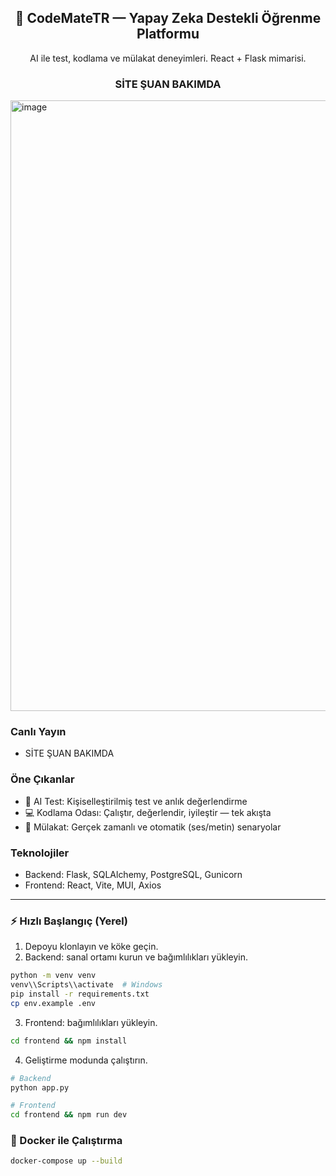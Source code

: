 <div align="center">

<h2>🚀 CodeMateTR — Yapay Zeka Destekli Öğrenme Platformu</h2>

<p>AI ile test, kodlama ve mülakat deneyimleri. React + Flask mimarisi.</p>

### SİTE ŞUAN BAKIMDA

</div>

<img width="1817" height="977" alt="image" src="https://github.com/user-attachments/assets/ca759938-4e3c-4dfd-9bfe-956c6f4ed460" />


### Canlı Yayın
- SİTE ŞUAN BAKIMDA

### Öne Çıkanlar
- 🎯 AI Test: Kişiselleştirilmiş test ve anlık değerlendirme
- 💻 Kodlama Odası: Çalıştır, değerlendir, iyileştir — tek akışta
- 🧠 Mülakat: Gerçek zamanlı ve otomatik (ses/metin) senaryolar

### Teknolojiler
- Backend: Flask, SQLAlchemy, PostgreSQL, Gunicorn
- Frontend: React, Vite, MUI, Axios

---

### ⚡ Hızlı Başlangıç (Yerel)
1) Depoyu klonlayın ve köke geçin.
2) Backend: sanal ortamı kurun ve bağımlılıkları yükleyin.
```bash
python -m venv venv
venv\\Scripts\\activate  # Windows
pip install -r requirements.txt
cp env.example .env
```
3) Frontend: bağımlılıkları yükleyin.
```bash
cd frontend && npm install
```
4) Geliştirme modunda çalıştırın.
```bash
# Backend
python app.py

# Frontend
cd frontend && npm run dev
```

### 🐳 Docker ile Çalıştırma
```bash
docker-compose up --build
```
